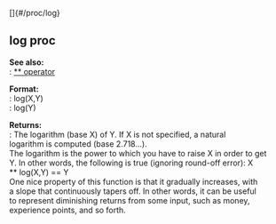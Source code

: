 []{#/proc/log}    
## log proc    
**See also:**    
:   [\*\* operator](/ref/operator/**)    
<!-- -->    
**Format:**    
:   log(X,Y)    
:   log(Y)    
<!-- -->    
**Returns:**    
:   The logarithm (base X) of Y. If X is not specified, a natural    
    logarithm is computed (base 2.718\...).    
The logarithm is the power to which you have to raise X in order to get    
Y. In other words, the following is true (ignoring round-off error): X    
\*\* log(X,Y) == Y    
One nice property of this function is that it gradually increases, with    
a slope that continuously tapers off. In other words, it can be useful    
to represent diminishing returns from some input, such as money,    
experience points, and so forth.  